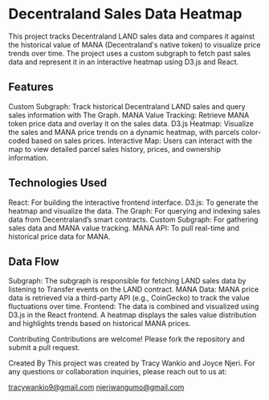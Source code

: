 # Decentraland Sales Data Heatmap
This project tracks Decentraland LAND sales data and compares it against the historical value of MANA (Decentraland's native token) to visualize price trends over time. The project uses a custom subgraph to fetch past sales data and represent it in an interactive heatmap using D3.js and React.

## Features
Custom Subgraph: Track historical Decentraland LAND sales and query sales information with The Graph.
MANA Value Tracking: Retrieve MANA token price data and overlay it on the sales data.
D3.js Heatmap: Visualize the sales and MANA price trends on a dynamic heatmap, with parcels color-coded based on sales prices.
Interactive Map: Users can interact with the map to view detailed parcel sales history, prices, and ownership information.

## Technologies Used
React: For building the interactive frontend interface.
D3.js: To generate the heatmap and visualize the data.
The Graph: For querying and indexing sales data from Decentraland’s smart contracts.
Custom Subgraph: For gathering sales data and MANA value tracking.
MANA API: To pull real-time and historical price data for MANA.

## Data Flow
Subgraph: The subgraph is responsible for fetching LAND sales data by listening to Transfer events on the LAND contract.
MANA Data: MANA price data is retrieved via a third-party API (e.g., CoinGecko) to track the value fluctuations over time.
Frontend: The data is combined and visualized using D3.js in the React frontend. A heatmap displays the sales value distribution and highlights trends based on historical MANA prices.

Contributing
Contributions are welcome! Please fork the repository and submit a pull request.

Created By
This project was created by Tracy Wankio and Joyce Njeri.
For any questions or collaboration inquiries, please reach out to us at:

tracywankio9@gmail.com
njeriwangumo@gmail.com
